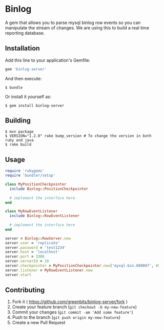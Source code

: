 # Binlog

A gem that allows you to parse mysql binlog row events so you can manipulate the stream of 
changes. We are using this to build a real time reporting database.

## Installation

Add this line to your application's Gemfile:

```ruby
gem 'binlog-server'
```

And then execute:

    $ bundle

Or install it yourself as:

    $ gem install binlog-server
    
## Building

    $ mvn package
    $ VERSION="1.2.0" rake bump_version # To change the version in both ruby and java
    $ rake build

## Usage

```ruby
require 'rubygems'
require 'bundler/setup'

class MyPositionCheckpointer
  include Binlog::PositionCheckpointer
  
  # implement the interface here
end

class MyRowEventListener
  include Binlog::RowEventListener
  
  # implement the interface here
end

server = Binlog::RowServer.new
server.user = 'replicate'
server.password = 'test1234'
server.host = 'localhost'
server.port = 3306
server.serverId = 10
server.checkpointer = MyPositionCheckpointer.new('mysql-bin.000007', 6957)
server.listener = MyRowEventListener.new
server.start
```

## Contributing

1. Fork it ( https://github.com/greenbits/binlog-server/fork )
2. Create your feature branch (`git checkout -b my-new-feature`)
3. Commit your changes (`git commit -am 'Add some feature'`)
4. Push to the branch (`git push origin my-new-feature`)
5. Create a new Pull Request
